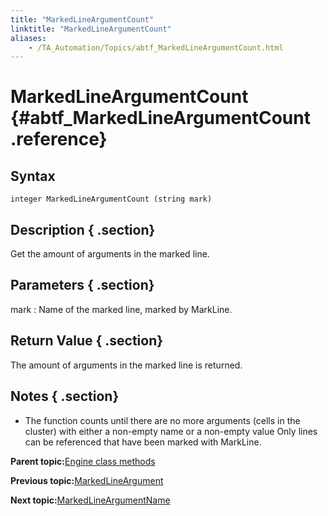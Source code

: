 ```yaml
--- 
title: "MarkedLineArgumentCount"
linktitle: "MarkedLineArgumentCount"
aliases: 
    - /TA_Automation/Topics/abtf_MarkedLineArgumentCount.html
---
```

# MarkedLineArgumentCount {#abtf_MarkedLineArgumentCount .reference}

## Syntax

`integer MarkedLineArgumentCount (string mark)`

## Description { .section}

Get the amount of arguments in the marked line.

## Parameters { .section}

mark
:   Name of the marked line, marked by MarkLine.

## Return Value { .section}

The amount of arguments in the marked line is returned.

## Notes { .section}

-   The function counts until there are no more arguments \(cells in the cluster\) with either a non-empty name or a non-empty value Only lines can be referenced that have been marked with MarkLine.

**Parent topic:**[Engine class methods](../../TA_Automation/Topics/abtf_Engine_classes.html)

**Previous topic:**[MarkedLineArgument](../../TA_Automation/Topics/abtf_MarkedLineArgument.html)

**Next topic:**[MarkedLineArgumentName](../../TA_Automation/Topics/abtf_MarkedLineArgumentName.html)

